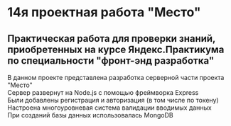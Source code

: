 # 14я проектная работа "Место"

Практическая работа для проверки знаний, приобретенных на курсе Яндекс.Практикума по специальности "фронт-энд разработка" 
-----

В данном проекте представлена разработка серверной части проекта "Место"  
Сервер развернут на Node.js с помощью фреймворка Express  
Были добавлены регистрация и авторизация (в том числе по токену)  
Настроена многоуровневая система валидации вводимых данных  
При созданий базы данных использовалась MongoDB  
